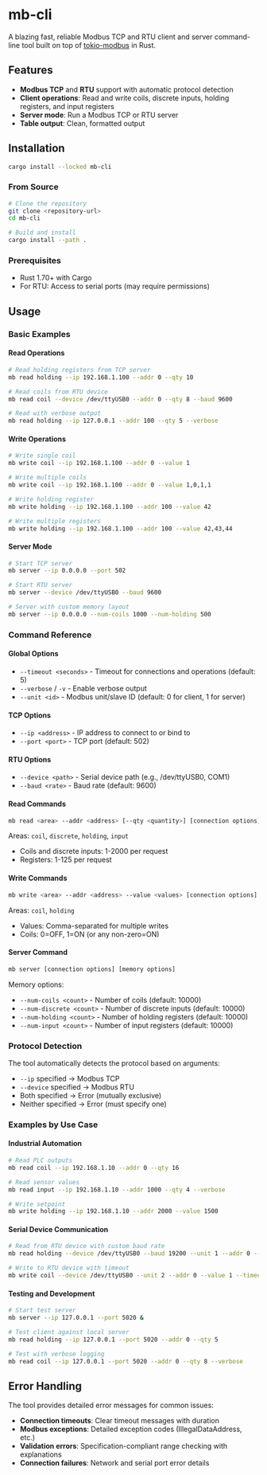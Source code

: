 # mb-cli

A blazing fast, reliable Modbus TCP and RTU client and server command-line tool built on top of [tokio-modbus](https://github.com/slowtec/tokio-modbus) in Rust.

## Features

- **Modbus TCP** and **RTU** support with automatic protocol detection
- **Client operations**: Read and write coils, discrete inputs, holding registers, and input registers
- **Server mode**: Run a Modbus TCP or RTU server
- **Table output**: Clean, formatted output

## Installation

```bash
cargo install --locked mb-cli
```

### From Source

```bash
# Clone the repository
git clone <repository-url>
cd mb-cli

# Build and install
cargo install --path .
```

### Prerequisites

- Rust 1.70+ with Cargo
- For RTU: Access to serial ports (may require permissions)

## Usage

### Basic Examples

#### Read Operations

```bash
# Read holding registers from TCP server
mb read holding --ip 192.168.1.100 --addr 0 --qty 10

# Read coils from RTU device
mb read coil --device /dev/ttyUSB0 --addr 0 --qty 8 --baud 9600

# Read with verbose output
mb read holding --ip 127.0.0.1 --addr 100 --qty 5 --verbose
```

#### Write Operations

```bash
# Write single coil
mb write coil --ip 192.168.1.100 --addr 0 --value 1

# Write multiple coils
mb write coil --ip 192.168.1.100 --addr 0 --value 1,0,1,1

# Write holding register
mb write holding --ip 192.168.1.100 --addr 100 --value 42

# Write multiple registers
mb write holding --ip 192.168.1.100 --addr 100 --value 42,43,44
```

#### Server Mode

```bash
# Start TCP server
mb server --ip 0.0.0.0 --port 502

# Start RTU server
mb server --device /dev/ttyUSB0 --baud 9600

# Server with custom memory layout
mb server --ip 0.0.0.0 --num-coils 1000 --num-holding 500
```

### Command Reference

#### Global Options

- `--timeout <seconds>` - Timeout for connections and operations (default: 5)
- `--verbose` / `-v` - Enable verbose output
- `--unit <id>` - Modbus unit/slave ID (default: 0 for client, 1 for server)

#### TCP Options

- `--ip <address>` - IP address to connect to or bind to
- `--port <port>` - TCP port (default: 502)

#### RTU Options  

- `--device <path>` - Serial device path (e.g., /dev/ttyUSB0, COM1)
- `--baud <rate>` - Baud rate (default: 9600)

#### Read Commands

```bash
mb read <area> --addr <address> [--qty <quantity>] [connection options]
```

Areas: `coil`, `discrete`, `holding`, `input`

- Coils and discrete inputs: 1-2000 per request
- Registers: 1-125 per request

#### Write Commands

```bash
mb write <area> --addr <address> --value <values> [connection options]
```

Areas: `coil`, `holding`

- Values: Comma-separated for multiple writes
- Coils: 0=OFF, 1=ON (or any non-zero=ON)

#### Server Command

```bash
mb server [connection options] [memory options]
```

Memory options:
- `--num-coils <count>` - Number of coils (default: 10000)  
- `--num-discrete <count>` - Number of discrete inputs (default: 10000)
- `--num-holding <count>` - Number of holding registers (default: 10000)
- `--num-input <count>` - Number of input registers (default: 10000)

### Protocol Detection

The tool automatically detects the protocol based on arguments:

- `--ip` specified → Modbus TCP
- `--device` specified → Modbus RTU  
- Both specified → Error (mutually exclusive)
- Neither specified → Error (must specify one)

### Examples by Use Case

#### Industrial Automation

```bash
# Read PLC outputs
mb read coil --ip 192.168.1.10 --addr 0 --qty 16

# Read sensor values  
mb read input --ip 192.168.1.10 --addr 1000 --qty 4 --verbose

# Write setpoint
mb write holding --ip 192.168.1.10 --addr 2000 --value 1500
```

#### Serial Device Communication

```bash
# Read from RTU device with custom baud rate
mb read holding --device /dev/ttyUSB0 --baud 19200 --unit 1 --addr 0 --qty 10

# Write to RTU device with timeout
mb write coil --device /dev/ttyUSB0 --unit 2 --addr 0 --value 1 --timeout 10
```

#### Testing and Development

```bash
# Start test server
mb server --ip 127.0.0.1 --port 5020 &

# Test client against local server
mb read holding --ip 127.0.0.1 --port 5020 --addr 0 --qty 5

# Test with verbose logging
mb read coil --ip 127.0.0.1 --port 5020 --addr 0 --qty 8 --verbose
```

## Error Handling

The tool provides detailed error messages for common issues:

- **Connection timeouts**: Clear timeout messages with duration
- **Modbus exceptions**: Detailed exception codes (IllegalDataAddress, etc.)
- **Validation errors**: Specification-compliant range checking with explanations
- **Connection failures**: Network and serial port error details
